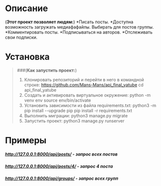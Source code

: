 # Описание
(**Этот проект позволяет людям:**)
*Писать посты.
*Доступна возможность загружать медиафафайлы. Выбирать для постов группы.
*Комментировать посты.
*Подписываться на авторов.
*Отслеживать свои подписки.

# Установка
> ###(**Как запустить проект:**)
> 1. Клонировать репозиторий и перейти в него в командной строке:
> https://github.com/Mans-Mans/api_final_yatube
> cd api_final_yatube
> 2. Cоздать и активировать виртуальное окружение:
> python -m venv env
> source env/bin/activate
> 3. Установить зависимости из файла requirements.txt:
> python3 -m pip install --upgrade pip
> pip install -r requirements.txt
> 4. Выполнить миграции:
> python3 manage.py migrate
> 5. Запустить проект:
> python3 manage.py runserver

# Примеры
##### http://127.0.0.1:8000/api/posts/ - запрос всех постов
##### http://127.0.0.1:8000/api/posts/4/ - запрос 4 поста
##### http://127.0.0.1:8000/api/groups/ - запрос всех групп
